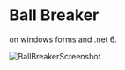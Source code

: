 # Ball Breaker
on windows forms and .net 6.


![BallBreakerScreenshot](https://user-images.githubusercontent.com/35457115/194722083-3f6f4572-73d2-44f9-ab45-2f475f7edadf.png)

